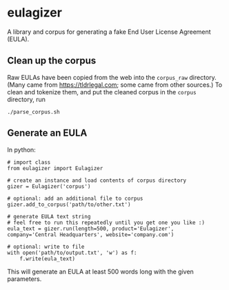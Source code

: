 # eulagizer

A library and corpus for generating a fake End User License Agreement (EULA).

## Clean up the corpus

Raw EULAs have been copied from the web into the `corpus_raw` directory.
(Many came from https://tldrlegal.com; some came from other sources.)
To clean and tokenize them, and put the cleaned corpus in the `corpus` directory, run

```
./parse_corpus.sh
```

## Generate an EULA

In python:

```
# import class
from eulagizer import Eulagizer

# create an instance and load contents of corpus directory
gizer = Eulagizer('corpus')

# optional: add an additional file to corpus
gizer.add_to_corpus('path/to/other.txt')

# generate EULA text string
# feel free to run this repeatedly until you get one you like :)
eula_text = gizer.run(length=500, product='Eulagizer', company='Central Headquarters', website='company.com')

# optional: write to file
with open('path/to/output.txt', 'w') as f:
	f.write(eula_text)
```

This will generate an EULA at least 500 words long with the given parameters.
